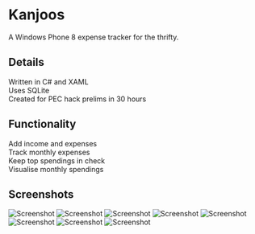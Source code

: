 Kanjoos
=======

A Windows Phone 8 expense tracker for the thrifty.  

Details
-------
Written in C# and XAML  
Uses SQLite  
Created for PEC hack prelims in 30 hours  

Functionality
-------------
Add income and expenses  
Track monthly expenses  
Keep top spendings in check  
Visualise monthly spendings

Screenshots
-----------
![Screenshot](http://i.imgur.com/FQNgk7U.png)
![Screenshot](http://i.imgur.com/iHlo6xD.png)
![Screenshot](http://i.imgur.com/ehyp8RE.png)
![Screenshot](http://i.imgur.com/jBnHlqC.png)
![Screenshot](http://i.imgur.com/aCPrqrk.png)
![Screenshot](http://i.imgur.com/OmA2r8a.png)
![Screenshot](http://i.imgur.com/eIusppY.png)
![Screenshot](http://i.imgur.com/bwxbRxJ.png)